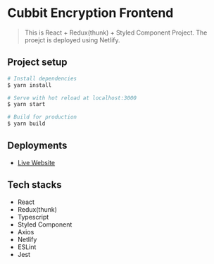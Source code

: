 # Cubbit Encryption Frontend

> This is React + Redux(thunk) + Styled Component Project. The proejct is deployed using Netlify.

## Project setup

```bash
# Install dependencies
$ yarn install
```

```bash
# Serve with hot reload at localhost:3000
$ yarn start
```

```bash
# Build for production
$ yarn build
```

## Deployments

- [Live Website](https://flamboyant-meninsky-52d028.netlify.app)

## Tech stacks

- React
- Redux(thunk)
- Typescript
- Styled Component
- Axios
- Netlify
- ESLint
- Jest
